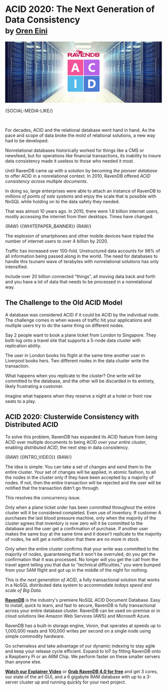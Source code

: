 # ACID 2020: The Next Generation of Data Consistency<br/><small>by <a href="mailto:ayende@ravendb.net">Oren Eini</a></small>

![ACID 2020: The Next Generation of Data Consistency](images/acid-cluster-distributed-nonrelational-database.jpg)

{SOCIAL-MEDIA-LIKE/}

<br/>

For decades, ACID and the relational database went hand in hand. As the pace and scope of data broke the mold of relational solutions, a new way had to be developed.

Nonrelational databases historically worked for things like a CMS or newsfeed, but for operations like financial transactions, its inability to insure data consistency made it useless to those who needed it most.

Until RavenDB came up with a solution by becoming <em>the pioneer database</em> to offer ACID in a nonrelational context. In 2010, RavenDB offered <em>ACID consistency across multiple documents</em>.

In doing so, large enterprises were able to attach an instance of RavenDB to <em>millions of points of sale systems</em> and enjoy the scale that is possible with NoSQL while holding on to the data safety they needed.

That was almost 10 years ago. In 2010, there were 1.8 billion internet users, mostly accessing the internet from their desktops. Times have changed.

{RAW}
{{WHITEPAPER_BANNER}}
{RAW/}

The explosion of smartphones and other mobile devices have tripled the number of internet users to over 4 billion by 2020.

Traffic has increased over 100-fold. Unstructured data accounts for 98% of all information being passed along in the world. The need for databases to handle this tsunami wave of terabytes with nonrelational solutions has only intensified.

Include over 20 billion connected “things”, all moving data back and forth and you have a lot of data that needs to be processed in a nonrelational way.

## The Challenge to the Old ACID Model

A database was considered ACID if it could be ACID by the individual node. The challenge comes in when waves of traffic hit your applications and multiple users try to do the same thing on different nodes.

Say 2 people want to book a plane ticket from London to Singapore. They both log onto a travel site that supports a 5-node data cluster with replication ability.

The user in London books his flight at the same time another user in Liverpool books hers. Two different nodes in the data cluster write the transaction.

What happens when you replicate to the cluster? One write will be committed to the database, and the other will be discarded in its entirety, likely frustrating a customer.

Imagine what happens when they reserve a night at a hotel or front row seats to a play.

## ACID 2020: Clusterwide Consistency with Distributed ACID

To solve this problem, RavenDB has expanded its ACID feature from being ACID over multiple documents to being ACID <em>over your entire cluster</em>, enabling <em>distributed ACID</em>, the next step in data consistency.

{RAW}
{{INTRO_VIDEO}}
{RAW/}

The idea is simple: You can take a set of changes and send them to the entire cluster. Your set of changes will be applied, in atomic fashion, to all the nodes in the cluster only if they have been accepted by a majority of nodes. If not, then the entire transaction will be rejected and the user will be notified that the transaction didn’t go through.

This resolves the concurrency issue.

Only when a plane ticket order has been committed throughout the entire cluster will it be considered completed. Even use of inventory. If customer A purchases the last blood pressure machine, only when the majority of the cluster agrees that inventory is now zero will it be committed to the database and the user get a confirmation of purchase. If another user makes the same buy at the same time and it doesn’t replicate to the majority of nodes, he will get a notification that there are no more in stock.

Only when the entire cluster confirms that your write was committed to the majority of nodes, guaranteeing that it won't be overruled, do you get the confirmation that it was processed. No longer will you get the call from the travel agent telling you that due to "technical difficulties," you were bumped from your 5AM flight and got up in the middle of the night for nothing.

This is <em>the next generation of ACID</em>, a fully transactional solution that works in a NoSQL distributed data system to accommodate <em>todays speed and scale of Big Data</em>.

<div class="bottom-line">
    <p>
        <a href="https://ravendb.net/"><strong>RavenDB</strong></a> is the industry's premiere NoSQL ACID Document Database. Easy to install, quick to learn, and fast to secure, RavenDB is fully transactional across your entire database cluster. RavenDB can be used on-premise or in cloud solutions like Amazon Web Services (AWS) and Microsoft Azure.
    </p>
    <p>
        RavenDB has a built-in storage engine, Voron, that operates at speeds up to 1,000,000 reads and 100,000 writes per second on a single node using simple commodity hardware.
    </p>
    <p>
        Go schemaless and take advantage of our dynamic indexing to stay agile and keep your release cycle efficient. Expand to IoT by fitting RavenDB onto a Raspberry Pi or an ARM Chip. We perform faster on these smaller servers than anyone else. 
    </p>
    <p>
        <a href="https://ravendb.net#play-video"><strong>Watch our Explainer Video</strong></a> or <a href="https://ravendb.net/downloads"><strong>Grab RavenDB 4.0 for free</strong></a> and get 3 cores, our state of the art GUI, and a 6 gigabyte RAM database with up to a 3-server cluster up and running quickly for your next project.
    </p>
</div>
